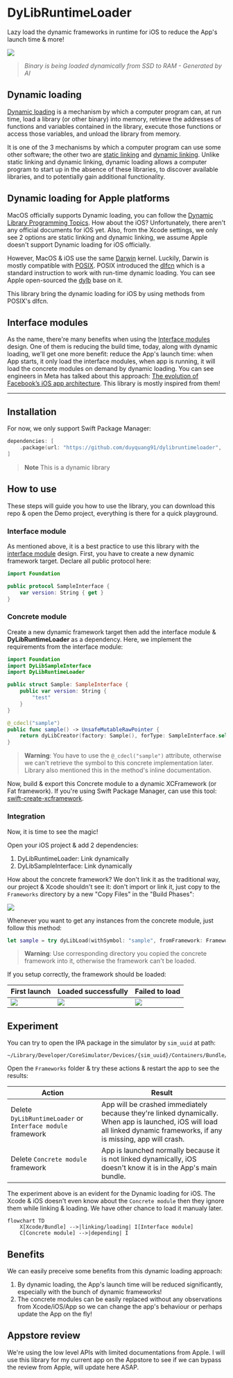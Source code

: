 # DyLibRuntimeLoader
Lazy load the dynamic frameworks in runtime for iOS to reduce the App's launch time & more!

![](res/sc_5.jpeg)
> *Binary is being loaded dynamically from SSD to RAM - Generated by AI*

## Dynamic loading
[Dynamic loading](https://en.wikipedia.org/wiki/Dynamic_loading) is a mechanism by which a computer program can, at run time, load a library (or other binary) into memory, retrieve the addresses of functions and variables contained in the library, execute those functions or access those variables, and unload the library from memory. 

It is one of the 3 mechanisms by which a computer program can use some other software; the other two are [static linking](https://en.wikipedia.org/wiki/Static_linking) and [dynamic linking](https://en.wikipedia.org/wiki/Dynamic_linking). Unlike static linking and dynamic linking, dynamic loading allows a computer program to start up in the absence of these libraries, to discover available libraries, and to potentially gain additional functionality.

## Dynamic loading for Apple platforms
MacOS officially supports Dynamic loading, you can follow the [Dynamic Library Programming Topics]( https://developer.apple.com/library/archive/documentation/DeveloperTools/Conceptual/DynamicLibraries/100-Articles/UsingDynamicLibraries.html). How about the iOS? Unfortunately, there aren't any official documents for iOS yet. Also, from the Xcode settings, we only see 2 options are static linking and dynamic linking, we assume Apple doesn't support Dynamic loading for iOS officially.

However, MacOS & iOS use the same [Darwin](https://en.wikipedia.org/wiki/Darwin_(operating_system)) kernel. Luckily, Darwin is mostly compatible with [POSIX](https://en.wikipedia.org/wiki/POSIX). POSIX introduced the [dlfcn](https://opensource.apple.com/source/dyld/dyld-132.13/include/dlfcn.h.auto.html) which is a standard instruction to work with run-time dynamic loading. You can see Apple open-sourced the [dylb](https://opensource.apple.com/source/dyld/) base on it.

This library bring the dynamic loading for iOS by using methods from POSIX's dlfcn.

## Interface modules
As the name, there're many benefits when using the [Interface modules](https://swiftrocks.com/reducing-ios-build-times-by-using-interface-targets) design. One of them is reducing the build time, today, along with dynamic loading, we'll get one more benefit: reduce the App's launch time: when App starts, it only load the interface modules, when app is running, it will load the concrete modules on demand by dynamic loading. You can see engineers in Meta has talked about this approach: [The evolution of Facebook’s iOS app architecture](https://engineering.fb.com/2023/02/06/ios/facebook-ios-app-architecture/). This library is mostly inspired from them!

---

## Installation
For now, we only support Swift Package Manager:
```swift
dependencies: [
    .package(url: "https://github.com/duyquang91/dylibruntimeloader", .from("1.0.0"))
]
```
> **Note**
> This is a dynamic library 

## How to use
These steps will guide you how to use the library, you can download this repo & open the Demo project, everything is there for a quick playground.
### Interface module
As mentioned above, it is a best practice to use this library with the [interface module](https://swiftrocks.com/reducing-ios-build-times-by-using-interface-targets) design. First, you have to create a new dynamic framework target. Declare all public protocol here:

```swift
import Foundation

public protocol SampleInterface {
    var version: String { get }
}

```
### Concrete module
Create a new dynamic framework target then add the interface module & **DyLibRuntimeLoader** as a dependency. Here, we implement the requirements from the interface module:

```swift
import Foundation
import DyLibSampleInterface
import DyLibRuntimeLoader

public struct Sample: SampleInterface {
    public var version: String {
        "test"
    }
}

@_cdecl("sample")
public func sample() -> UnsafeMutableRawPointer {
    return dyLibCreator(factory: Sample(), forType: SampleInterface.self)
}
```
> **Warning**: 
> You have to use the `@_cdecl("sample")` attribute, otherwise we can't retrieve the symbol to this concrete implementation later. Library also mentioned this in the method's inline documentation. 

Now, build & export this Concrete module to a dynamic XCFramework (or Fat framework). If you're using Swift Package Manager, can use this tool: [swift-create-xcframework](https://github.com/unsignedapps/swift-create-xcframework).

### Integration
Now, it is time to see the magic!

Open your iOS project & add 2 dependencies:
1. DyLibRuntimeLoader: Link dynamically
2. DyLibSampleInterface: Link dynamically

How about the concrete framework? We don't link it as the traditional way, our project & Xcode shouldn't see it: don't import or link it, just copy to the `Frameworks` directory by a new "Copy Files" in the "Build Phases":

![](res/sc_1.png)

Whenever you want to get any instances from the concrete module, just follow this method:

```swift
let sample = try dyLibLoad(withSymbol: "sample", fromFramework: FrameworkName.framework(name: "DyLibSample", directory: .frameworks), forType: SampleInterface.self)
```

> **Warning**:
> Use corresponding directory you copied the concrete framework into it, otherwise the framework can't be loaded.

If you setup correctly, the framework should be loaded:

| First launch | Loaded successfully | Failed to load |
| --- | --- | --- |
| ![](res/sc_4.png) | ![](res/sc_2.png) | ![](res/sc_3.png) |

## Experiment
You can try to open the IPA package in the simulator by `sim_uuid` at path: 
```
~/Library/Developer/CoreSimulator/Devices/{sim_uuid}/Containers/Bundle/Application/app_uuid/IPA
```
Open the `Frameworks` folder & try these actions & restart the app to see the results:

|Action|Result|
|---|---|
|Delete `DyLibRuntimeLoader` or `Interface module` framework|App will be crashed immediately because they're linked dynamically. When app is launched, iOS will load all linked dynamic frameworks, if any is missing, app will crash.|
|Delete `Concrete module` framework|App is launched normally because it is not linked dynamically, iOS doesn't know it is in the App's main bundle.| 

The experiment above is an evident for the Dynamic loading for iOS. The Xcode & iOS doesn't even know about the `Concrete module` then they ignore them while linking & loading. We have other chance to load it manualy later.

```mermaid
flowchart TD
    X[Xcode/Bundle] -->|linking/loading| I[Interface module]
    C[Concrete module] -->|depending| I
```

## Benefits
We can easily preceive some benefits from this dynamic loading approach:

1. By dynamic loading, the App's launch time will be reduced significantly, especially with the bunch of dynamic frameworks! 
2. The concrete modules can be easily replaced without any observations from Xcode/iOS/App so we can change the app's behaviour or perhaps update the App on the fly!

## Appstore review
We're using the low level APIs with limited documentations from Apple. I will use this library for my current app on the Appstore to see if we can bypass the review from Apple, will update here ASAP.



